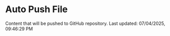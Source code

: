 # Auto Push File

Content that will be pushed to GitHub repository.
Last updated: 07/04/2025, 09:46:29 PM